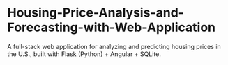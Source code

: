 # Housing-Price-Analysis-and-Forecasting-with-Web-Application
A full-stack web application for analyzing and predicting housing prices in the U.S., built with Flask (Python) + Angular + SQLite.
